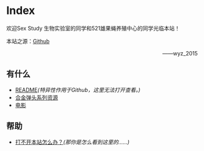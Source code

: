 # Index

欢迎Sex Study 生物实验室的同学和521雄果蝇养殖中心的同学光临本站！

本站之源：[Github](https://github.com/wyz-2015/wyz-2015.github.io)

<div style="text-align:right">——wyz_2015</div>

## 有什么

* [README](README)*(特异性作用于Github，这里无法打开查看。)*
* [合金弹头系列资源](docs/mslug)
* [电影](docs/films)

## 帮助

* [打不开本站怎么办？](help/DNS)*(那你是怎么看到这里的……)*

